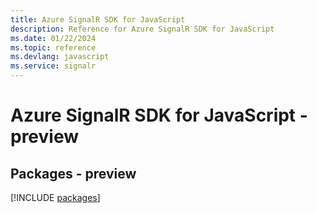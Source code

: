 ```yaml
---
title: Azure SignalR SDK for JavaScript
description: Reference for Azure SignalR SDK for JavaScript
ms.date: 01/22/2024
ms.topic: reference
ms.devlang: javascript
ms.service: signalr
---
```

# Azure SignalR SDK for JavaScript - preview
## Packages - preview
[!INCLUDE [packages](signalr-index.md)]